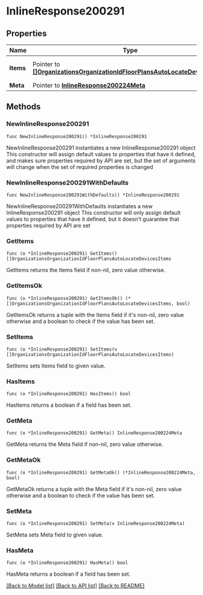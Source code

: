 # InlineResponse200291

## Properties

Name | Type | Description | Notes
------------ | ------------- | ------------- | -------------
**Items** | Pointer to [**[]OrganizationsOrganizationIdFloorPlansAutoLocateDevicesItems**](OrganizationsOrganizationIdFloorPlansAutoLocateDevicesItems.md) | Items in the paginated dataset | [optional] 
**Meta** | Pointer to [**InlineResponse200224Meta**](InlineResponse200224Meta.md) |  | [optional] 

## Methods

### NewInlineResponse200291

`func NewInlineResponse200291() *InlineResponse200291`

NewInlineResponse200291 instantiates a new InlineResponse200291 object
This constructor will assign default values to properties that have it defined,
and makes sure properties required by API are set, but the set of arguments
will change when the set of required properties is changed

### NewInlineResponse200291WithDefaults

`func NewInlineResponse200291WithDefaults() *InlineResponse200291`

NewInlineResponse200291WithDefaults instantiates a new InlineResponse200291 object
This constructor will only assign default values to properties that have it defined,
but it doesn't guarantee that properties required by API are set

### GetItems

`func (o *InlineResponse200291) GetItems() []OrganizationsOrganizationIdFloorPlansAutoLocateDevicesItems`

GetItems returns the Items field if non-nil, zero value otherwise.

### GetItemsOk

`func (o *InlineResponse200291) GetItemsOk() (*[]OrganizationsOrganizationIdFloorPlansAutoLocateDevicesItems, bool)`

GetItemsOk returns a tuple with the Items field if it's non-nil, zero value otherwise
and a boolean to check if the value has been set.

### SetItems

`func (o *InlineResponse200291) SetItems(v []OrganizationsOrganizationIdFloorPlansAutoLocateDevicesItems)`

SetItems sets Items field to given value.

### HasItems

`func (o *InlineResponse200291) HasItems() bool`

HasItems returns a boolean if a field has been set.

### GetMeta

`func (o *InlineResponse200291) GetMeta() InlineResponse200224Meta`

GetMeta returns the Meta field if non-nil, zero value otherwise.

### GetMetaOk

`func (o *InlineResponse200291) GetMetaOk() (*InlineResponse200224Meta, bool)`

GetMetaOk returns a tuple with the Meta field if it's non-nil, zero value otherwise
and a boolean to check if the value has been set.

### SetMeta

`func (o *InlineResponse200291) SetMeta(v InlineResponse200224Meta)`

SetMeta sets Meta field to given value.

### HasMeta

`func (o *InlineResponse200291) HasMeta() bool`

HasMeta returns a boolean if a field has been set.


[[Back to Model list]](../README.md#documentation-for-models) [[Back to API list]](../README.md#documentation-for-api-endpoints) [[Back to README]](../README.md)


